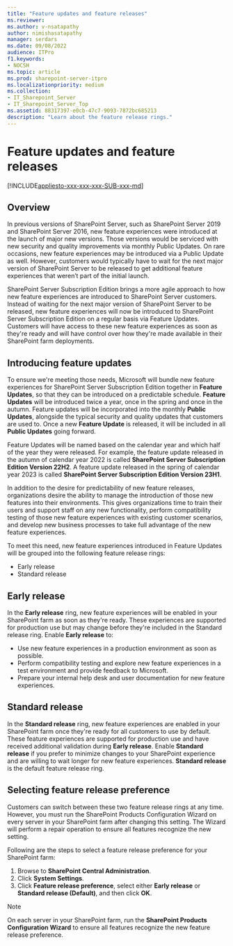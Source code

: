 ```yaml
---
title: "Feature updates and feature releases"
ms.reviewer: 
ms.author: v-nsatapathy
author: nimishasatapathy
manager: serdars
ms.date: 09/08/2022
audience: ITPro
f1.keywords:
- NOCSH
ms.topic: article
ms.prod: sharepoint-server-itpro
ms.localizationpriority: medium
ms.collection: 
- IT_Sharepoint_Server
- IT_Sharepoint_Server_Top
ms.assetid: 88317397-e0cb-47c7-9093-7872bc685213
description: "Learn about the feature release rings."
---
```



# Feature updates and feature releases

[!INCLUDE[appliesto-xxx-xxx-xxx-SUB-xxx-md](../includes/appliesto-xxx-xxx-xxx-SUB-xxx-md.md)]

## Overview

In previous versions of SharePoint Server, such as SharePoint Server 2019 and SharePoint Server 2016, new feature experiences were introduced at the launch of major new versions. Those versions would be serviced with new security and quality improvements via monthly Public Updates. On rare occasions, new feature experiences may be introduced via a Public Update as well. However, customers would typically have to wait for the next major version of SharePoint Server to be released to get additional feature experiences that weren’t part of the initial launch.

SharePoint Server Subscription Edition brings a more agile approach to how new feature experiences are introduced to SharePoint Server customers. Instead of waiting for the next major version of SharePoint Server to be released, new feature experiences will now be introduced to SharePoint Server Subscription Edition on a regular basis via Feature Updates. Customers will have access to these new feature experiences as soon as they're ready and will have control over how they're made available in their SharePoint farm deployments.

## Introducing feature updates

To ensure we're meeting those needs, Microsoft will bundle new feature experiences for SharePoint Server Subscription Edition together in **Feature Updates**, so that they can be introduced on a predictable schedule. **Feature Updates** will be introduced twice a year, once in the spring and once in the autumn. Feature updates will be incorporated into the monthly **Public Updates**, alongside the typical security and quality updates that customers are used to. Once a new **Feature Update** is released, it will be included in all **Public Updates** going forward. 

Feature Updates will be named based on the calendar year and which half of the year they were released. For example, the feature update released in the autumn of calendar year 2022 is called **SharePoint Server Subscription Edition Version 22H2**. A feature update released in the spring of calendar year 2023 is called **SharePoint Server Subscription Edition Version 23H1**. 

In addition to the desire for predictability of new feature releases, organizations desire the ability to manage the introduction of those new features into their environments. This gives organizations time to train their users and support staff on any new functionality, perform compatibility testing of those new feature experiences with existing customer scenarios, and develop new business processes to take full advantage of the new feature experiences. 

To meet this need, new feature experiences introduced in Feature Updates will be grouped into the following feature release rings:  

- Early release
- Standard release

## Early release

In the **Early release** ring, new feature experiences will be enabled in your SharePoint farm as soon as they're ready. These experiences are supported for production use but may change before they're included in the Standard release ring. Enable **Early release** to:

- Use new feature experiences in a production environment as soon as possible.
- Perform compatibility testing and explore new feature experiences in a test environment and provide feedback to Microsoft.
- Prepare your internal help desk and user documentation for new feature experiences.

## Standard release

In the **Standard release** ring, new feature experiences are enabled in your SharePoint farm once they're ready for all customers to use by default. These feature experiences are supported for production use and have received additional validation during **Early release**. Enable **Standard release** if you prefer to minimize changes to your SharePoint experience and are willing to wait longer for new feature experiences. **Standard release** is the default feature release ring.

## Selecting feature release preference

Customers can switch between these two feature release rings at any time. However, you must run the SharePoint Products Configuration Wizard on every server in your SharePoint farm after changing this setting. The Wizard will perform a repair operation to ensure all features recognize the new setting.

Following are the steps to select a feature release preference for your SharePoint farm: 

1. Browse to **SharePoint Central Administration**.
2. Click **System Settings**.
3. Click **Feature release preference**, select either **Early release** or **Standard release (Default)**, and then click **OK**.

> [!NOTE]
> On each server in your SharePoint farm, run the **SharePoint Products Configuration Wizard** to ensure all features recognize the new feature release preference.
 

